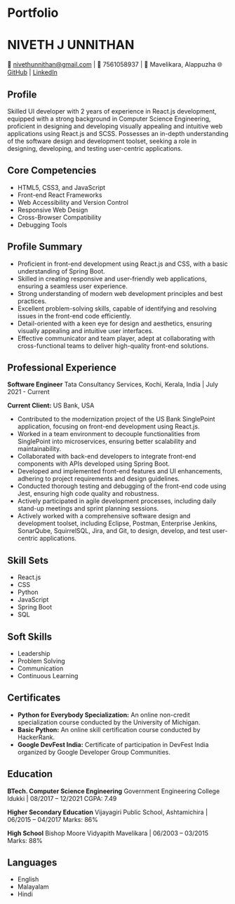 # Portfolio

# NIVETH J UNNITHAN

📧 nivethunnithan@gmail.com | 📱 7561058937 | 📍 Mavelikara, Alappuzha
🌐 [GitHub](https://github.com/nivethjunnithan) | [LinkedIn](https://www.linkedin.com/in/nivethjunnithan)

## Profile

Skilled UI developer with 2 years of experience in React.js development, equipped with a strong background in Computer Science Engineering, proficient in designing and developing visually appealing and intuitive web applications using React.js and SCSS. Possesses an in-depth understanding of the software design and development toolset, seeking a role in designing, developing, and testing user-centric applications.

## Core Competencies

- HTML5, CSS3, and JavaScript
- Front-end React Frameworks
- Web Accessibility and Version Control
- Responsive Web Design
- Cross-Browser Compatibility
- Debugging Tools

## Profile Summary

- Proficient in front-end development using React.js and CSS, with a basic understanding of Spring Boot.
- Skilled in creating responsive and user-friendly web applications, ensuring a seamless user experience.
- Strong understanding of modern web development principles and best practices.
- Excellent problem-solving skills, capable of identifying and resolving issues in the front-end code efficiently.
- Detail-oriented with a keen eye for design and aesthetics, ensuring visually appealing and intuitive user interfaces.
- Effective communicator and team player, adept at collaborating with cross-functional teams to deliver high-quality front-end solutions.

## Professional Experience

**Software Engineer**
Tata Consultancy Services, Kochi, Kerala, India | July 2021 - Current

**Current Client:** US Bank, USA

- Contributed to the modernization project of the US Bank SinglePoint application, focusing on front-end development using React.js.
- Worked in a team environment to decouple functionalities from SinglePoint into microservices, ensuring better scalability and maintainability.
- Collaborated with back-end developers to integrate front-end components with APIs developed using Spring Boot.
- Developed and implemented front-end features and UI enhancements, adhering to project requirements and design guidelines.
- Conducted thorough testing and debugging of the front-end code using Jest, ensuring high code quality and robustness.
- Actively participated in agile development processes, including daily stand-up meetings and sprint planning sessions.
- Actively worked with a comprehensive software design and development toolset, including Eclipse, Postman, Enterprise Jenkins, SonarQube, SquirrelSQL, Jira, and Git, to design, develop, and test user-centric applications.

## Skill Sets

- React.js
- CSS
- Python
- JavaScript
- Spring Boot
- SQL

## Soft Skills

- Leadership
- Problem Solving
- Communication
- Continuous Learning

## Certificates

- **Python for Everybody Specialization:** An online non-credit specialization course conducted by the University of Michigan.
- **Basic Python:** An online skill certification course conducted by HackerRank.
- **Google DevFest India:** Certificate of participation in DevFest India organized by Google Developer Group Communities.

## Education

**BTech. Computer Science Engineering**
Government Engineering College Idukki | 08/2017 – 12/2021
CGPA: 7.49

**Higher Secondary Education**
Vijayagiri Public School, Ashtamichira | 06/2015 – 04/2017
Marks: 86%

**High School**
Bishop Moore Vidyapith Mavelikara | 06/2003 – 03/2015
Marks: 88%

## Languages

- English
- Malayalam
- Hindi
